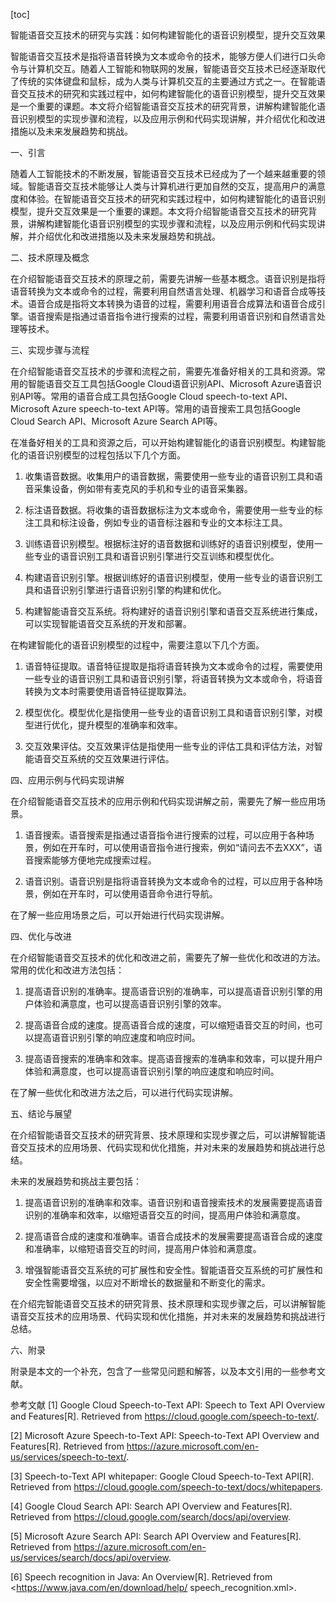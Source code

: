 
[toc]                    
                
                
智能语音交互技术的研究与实践：如何构建智能化的语音识别模型，提升交互效果

智能语音交互技术是指将语音转换为文本或命令的技术，能够方便人们进行口头命令与计算机交互。随着人工智能和物联网的发展，智能语音交互技术已经逐渐取代了传统的实体键盘和鼠标，成为人类与计算机交互的主要通过方式之一。在智能语音交互技术的研究和实践过程中，如何构建智能化的语音识别模型，提升交互效果是一个重要的课题。本文将介绍智能语音交互技术的研究背景，讲解构建智能化语音识别模型的实现步骤和流程，以及应用示例和代码实现讲解，并介绍优化和改进措施以及未来发展趋势和挑战。

一、引言

随着人工智能技术的不断发展，智能语音交互技术已经成为了一个越来越重要的领域。智能语音交互技术能够让人类与计算机进行更加自然的交互，提高用户的满意度和体验。在智能语音交互技术的研究和实践过程中，如何构建智能化的语音识别模型，提升交互效果是一个重要的课题。本文将介绍智能语音交互技术的研究背景，讲解构建智能化语音识别模型的实现步骤和流程，以及应用示例和代码实现讲解，并介绍优化和改进措施以及未来发展趋势和挑战。

二、技术原理及概念

在介绍智能语音交互技术的原理之前，需要先讲解一些基本概念。语音识别是指将语音转换为文本或命令的过程，需要利用自然语言处理、机器学习和语音合成等技术。语音合成是指将文本转换为语音的过程，需要利用语音合成算法和语音合成引擎。语音搜索是指通过语音指令进行搜索的过程，需要利用语音识别和自然语言处理等技术。

三、实现步骤与流程

在介绍智能语音交互技术的步骤和流程之前，需要先准备好相关的工具和资源。常用的智能语音交互工具包括Google Cloud语音识别API、Microsoft Azure语音识别API等。常用的语音合成工具包括Google Cloud speech-to-text API、Microsoft Azure speech-to-text API等。常用的语音搜索工具包括Google Cloud Search API、Microsoft Azure Search API等。

在准备好相关的工具和资源之后，可以开始构建智能化的语音识别模型。构建智能化的语音识别模型的过程包括以下几个方面。

1. 收集语音数据。收集用户的语音数据，需要使用一些专业的语音识别工具和语音采集设备，例如带有麦克风的手机和专业的语音采集器。

2. 标注语音数据。将收集的语音数据标注为文本或命令，需要使用一些专业的标注工具和标注设备，例如专业的语音标注器和专业的文本标注工具。

3. 训练语音识别模型。根据标注好的语音数据和训练好的语音识别模型，使用一些专业的语音识别工具和语音识别引擎进行交互训练和模型优化。

4. 构建语音识别引擎。根据训练好的语音识别模型，使用一些专业的语音识别工具和语音识别引擎进行语音识别引擎的构建和优化。

5. 构建智能语音交互系统。将构建好的语音识别引擎和语音交互系统进行集成，可以实现智能语音交互系统的开发和部署。

在构建智能化的语音识别模型的过程中，需要注意以下几个方面。

1. 语音特征提取。语音特征提取是指将语音转换为文本或命令的过程，需要使用一些专业的语音识别工具和语音识别引擎，将语音转换为文本或命令，将语音转换为文本时需要使用语音特征提取算法。

2. 模型优化。模型优化是指使用一些专业的语音识别工具和语音识别引擎，对模型进行优化，提升模型的准确率和效率。

3. 交互效果评估。交互效果评估是指使用一些专业的评估工具和评估方法，对智能语音交互系统的交互效果进行评估。

四、应用示例与代码实现讲解

在介绍智能语音交互技术的应用示例和代码实现讲解之前，需要先了解一些应用场景。

1. 语音搜索。语音搜索是指通过语音指令进行搜索的过程，可以应用于各种场景，例如在开车时，可以使用语音指令进行搜索，例如“请问去不去XXX”，语音搜索能够方便地完成搜索过程。

2. 语音识别。语音识别是指将语音转换为文本或命令的过程，可以应用于各种场景，例如在开车时，可以使用语音命令进行导航。

在了解一些应用场景之后，可以开始进行代码实现讲解。

四、优化与改进

在介绍智能语音交互技术的优化和改进之前，需要先了解一些优化和改进的方法。常用的优化和改进方法包括：

1. 提高语音识别的准确率。提高语音识别的准确率，可以提高语音识别引擎的用户体验和满意度，也可以提高语音识别引擎的效率。

2. 提高语音合成的速度。提高语音合成的速度，可以缩短语音交互的时间，也可以提高语音识别引擎的响应速度和响应时间。

3. 提高语音搜索的准确率和效率。提高语音搜索的准确率和效率，可以提升用户体验和满意度，也可以提高语音识别引擎的响应速度和响应时间。

在了解一些优化和改进方法之后，可以进行代码实现讲解。

五、结论与展望

在介绍智能语音交互技术的研究背景、技术原理和实现步骤之后，可以讲解智能语音交互技术的应用场景、代码实现和优化措施，并对未来的发展趋势和挑战进行总结。

未来的发展趋势和挑战主要包括：

1. 提高语音识别的准确率和效率。语音识别和语音搜索技术的发展需要提高语音识别的准确率和效率，以缩短语音交互的时间，提高用户体验和满意度。

2. 提高语音合成的速度和准确率。语音合成技术的发展需要提高语音合成的速度和准确率，以缩短语音交互的时间，提高用户体验和满意度。

3. 增强智能语音交互系统的可扩展性和安全性。智能语音交互系统的可扩展性和安全性需要增强，以应对不断增长的数据量和不断变化的需求。

在介绍完智能语音交互技术的研究背景、技术原理和实现步骤之后，可以讲解智能语音交互技术的应用场景、代码实现和优化措施，并对未来的发展趋势和挑战进行总结。

六、附录

附录是本文的一个补充，包含了一些常见问题和解答，以及本文引用的一些参考文献。

参考文献
[1] Google Cloud Speech-to-Text API: Speech to Text API Overview and Features[R]. Retrieved from <https://cloud.google.com/speech-to-text/>.

[2] Microsoft Azure Speech-to-Text API: Speech-to-Text API Overview and Features[R]. Retrieved from <https://azure.microsoft.com/en-us/services/speech-to-text/>.

[3] Speech-to-Text API  whitepaper: Google Cloud Speech-to-Text API[R]. Retrieved from <https://cloud.google.com/speech-to-text/docs/whitepapers>.

[4] Google Cloud Search API: Search API Overview and Features[R]. Retrieved from <https://cloud.google.com/search/docs/api/overview>.

[5] Microsoft Azure Search API: Search API Overview and Features[R]. Retrieved from <https://azure.microsoft.com/en-us/services/search/docs/api/overview>.

[6] Speech recognition in Java: An Overview[R]. Retrieved from <https://www.java.com/en/download/help/ speech_recognition.xml>.

